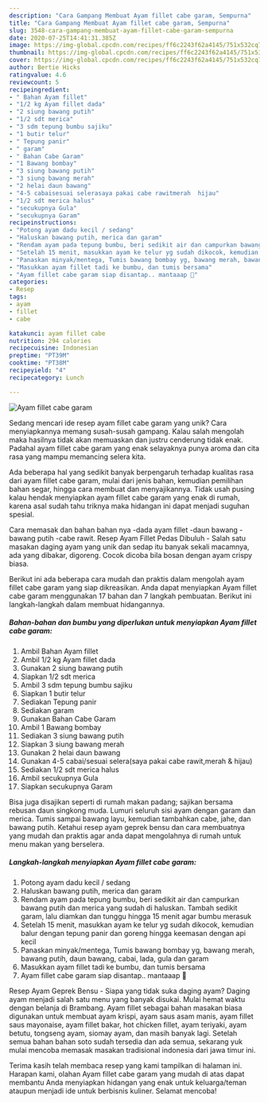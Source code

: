 ```yaml
---
description: "Cara Gampang Membuat Ayam fillet cabe garam, Sempurna"
title: "Cara Gampang Membuat Ayam fillet cabe garam, Sempurna"
slug: 3548-cara-gampang-membuat-ayam-fillet-cabe-garam-sempurna
date: 2020-07-25T14:41:31.385Z
image: https://img-global.cpcdn.com/recipes/ff6c2243f62a4145/751x532cq70/ayam-fillet-cabe-garam-foto-resep-utama.jpg
thumbnail: https://img-global.cpcdn.com/recipes/ff6c2243f62a4145/751x532cq70/ayam-fillet-cabe-garam-foto-resep-utama.jpg
cover: https://img-global.cpcdn.com/recipes/ff6c2243f62a4145/751x532cq70/ayam-fillet-cabe-garam-foto-resep-utama.jpg
author: Bertie Hicks
ratingvalue: 4.6
reviewcount: 5
recipeingredient:
- " Bahan Ayam fillet"
- "1/2 kg Ayam fillet dada"
- "2 siung bawang putih"
- "1/2 sdt merica"
- "3 sdm tepung bumbu sajiku"
- "1 butir telur"
- " Tepung panir"
- " garam"
- " Bahan Cabe Garam"
- "1 Bawang bombay"
- "3 siung bawang putih"
- "3 siung bawang merah"
- "2 helai daun bawang"
- "4-5 cabaisesuai selerasaya pakai cabe rawitmerah  hijau"
- "1/2 sdt merica halus"
- "secukupnya Gula"
- "secukupnya Garam"
recipeinstructions:
- "Potong ayam dadu kecil / sedang"
- "Haluskan bawang putih, merica dan garam"
- "Rendam ayam pada tepung bumbu, beri sedikit air dan campurkan bawang putih dan merica yang sudah di haluskan. Tambah sedikit garam, lalu diamkan dan tunggu hingga 15 menit agar bumbu merasuk"
- "Setelah 15 menit, masukkan ayam ke telur yg sudah dikocok, kemudian balur dengan tepung panir dan goreng hingga keemasan dengan api kecil"
- "Panaskan minyak/mentega, Tumis bawang bombay yg, bawang merah, bawang putih, daun bawang, cabai, lada, gula dan garam"
- "Masukkan ayam fillet tadi ke bumbu, dan tumis bersama"
- "Ayam fillet cabe garam siap disantap.. mantaaap 🐣"
categories:
- Resep
tags:
- ayam
- fillet
- cabe

katakunci: ayam fillet cabe 
nutrition: 294 calories
recipecuisine: Indonesian
preptime: "PT39M"
cooktime: "PT38M"
recipeyield: "4"
recipecategory: Lunch

---
```



![Ayam fillet cabe garam](https://img-global.cpcdn.com/recipes/ff6c2243f62a4145/751x532cq70/ayam-fillet-cabe-garam-foto-resep-utama.jpg)

Sedang mencari ide resep ayam fillet cabe garam yang unik? Cara menyiapkannya memang susah-susah gampang. Kalau salah mengolah maka hasilnya tidak akan memuaskan dan justru cenderung tidak enak. Padahal ayam fillet cabe garam yang enak selayaknya punya aroma dan cita rasa yang mampu memancing selera kita.

Ada beberapa hal yang sedikit banyak berpengaruh terhadap kualitas rasa dari ayam fillet cabe garam, mulai dari jenis bahan, kemudian pemilihan bahan segar, hingga cara membuat dan menyajikannya. Tidak usah pusing kalau hendak menyiapkan ayam fillet cabe garam yang enak di rumah, karena asal sudah tahu triknya maka hidangan ini dapat menjadi suguhan spesial.

Cara memasak dan bahan bahan nya -dada ayam fillet -daun bawang -bawang putih -cabe rawit. Resep Ayam Fillet Pedas Dibuluh - Salah satu masakan daging ayam yang unik dan sedap itu banyak sekali macamnya, ada yang dibakar, digoreng. Cocok dicoba bila bosan dengan ayam crispy biasa.


Berikut ini ada beberapa cara mudah dan praktis dalam mengolah ayam fillet cabe garam yang siap dikreasikan. Anda dapat menyiapkan Ayam fillet cabe garam menggunakan 17 bahan dan 7 langkah pembuatan. Berikut ini langkah-langkah dalam membuat hidangannya.

<!--inarticleads1-->

##### Bahan-bahan dan bumbu yang diperlukan untuk menyiapkan Ayam fillet cabe garam:

1. Ambil  Bahan Ayam fillet
1. Ambil 1/2 kg Ayam fillet dada
1. Gunakan 2 siung bawang putih
1. Siapkan 1/2 sdt merica
1. Ambil 3 sdm tepung bumbu sajiku
1. Siapkan 1 butir telur
1. Sediakan  Tepung panir
1. Sediakan  garam
1. Gunakan  Bahan Cabe Garam
1. Ambil 1 Bawang bombay
1. Sediakan 3 siung bawang putih
1. Siapkan 3 siung bawang merah
1. Gunakan 2 helai daun bawang
1. Gunakan 4-5 cabai/sesuai selera(saya pakai cabe rawit,merah &amp; hijau)
1. Sediakan 1/2 sdt merica halus
1. Ambil secukupnya Gula
1. Siapkan secukupnya Garam


Bisa juga disajikan seperti di rumah makan padang; sajikan bersama rebusan daun singkong muda. Lumuri seluruh sisi ayam dengan garam dan merica. Tumis sampai bawang layu, kemudian tambahkan cabe, jahe, dan bawang putih. Ketahui resep ayam geprek bensu dan cara membuatnya yang mudah dan praktis agar anda dapat mengolahnya di rumah untuk menu makan yang berselera. 

<!--inarticleads2-->

##### Langkah-langkah menyiapkan Ayam fillet cabe garam:

1. Potong ayam dadu kecil / sedang
1. Haluskan bawang putih, merica dan garam
1. Rendam ayam pada tepung bumbu, beri sedikit air dan campurkan bawang putih dan merica yang sudah di haluskan. Tambah sedikit garam, lalu diamkan dan tunggu hingga 15 menit agar bumbu merasuk
1. Setelah 15 menit, masukkan ayam ke telur yg sudah dikocok, kemudian balur dengan tepung panir dan goreng hingga keemasan dengan api kecil
1. Panaskan minyak/mentega, Tumis bawang bombay yg, bawang merah, bawang putih, daun bawang, cabai, lada, gula dan garam
1. Masukkan ayam fillet tadi ke bumbu, dan tumis bersama
1. Ayam fillet cabe garam siap disantap.. mantaaap 🐣


Resep Ayam Geprek Bensu - Siapa yang tidak suka daging ayam? Daging ayam menjadi salah satu menu yang banyak disukai. Mulai hemat waktu dengan belanja di Brambang. Ayam fillet sebagai bahan masakan biasa digunakan untuk membuat ayam krispi, ayam saus asam manis, ayam fillet saus mayonaise, ayam fillet bakar, hot chicken fillet, ayam teriyaki, ayam betutu, tongseng ayam, siomay ayam, dan masih banyak lagi. Setelah semua bahan bahan soto sudah tersedia dan ada semua, sekarang yuk mulai mencoba memasak masakan tradisional indonesia dari jawa timur ini. 

Terima kasih telah membaca resep yang kami tampilkan di halaman ini. Harapan kami, olahan Ayam fillet cabe garam yang mudah di atas dapat membantu Anda menyiapkan hidangan yang enak untuk keluarga/teman ataupun menjadi ide untuk berbisnis kuliner. Selamat mencoba!
